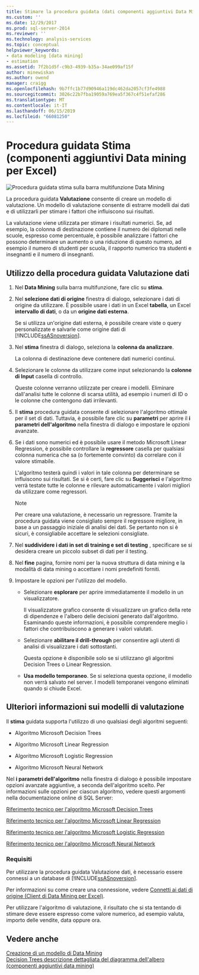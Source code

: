 ```yaml
---
title: Stimare la procedura guidata (dati componenti aggiuntivi Data Mining per Excel) | Microsoft Docs
ms.custom: ''
ms.date: 12/29/2017
ms.prod: sql-server-2014
ms.reviewer: ''
ms.technology: analysis-services
ms.topic: conceptual
helpviewer_keywords:
- data modeling [data mining]
- estimation
ms.assetid: 7f2b1d5f-c9b3-4939-b35a-34ae099af15f
author: minewiskan
ms.author: owend
manager: craigg
ms.openlocfilehash: 9b7ffc1b77d90946a119dc462da2057cf3fe4988
ms.sourcegitcommit: 3026c22b7fba19059a769ea5f367c4f51efaf286
ms.translationtype: MT
ms.contentlocale: it-IT
ms.lasthandoff: 06/15/2019
ms.locfileid: "66081250"
---
```

# <a name="estimate-wizard-data-mining-add-ins-for-excel"></a>Procedura guidata Stima (componenti aggiuntivi Data mining per Excel)
  ![Procedura guidata stima sulla barra multifunzione Data Mining](media/dmc-estimate.gif "procedura guidata stima sulla barra multifunzione Data Mining")  
  
 La procedura guidata **Valutazione** consente di creare un modello di valutazione. Un modello di valutazione consente di estrarre modelli dai dati e di utilizzarli per stimare i fattori che influiscono sui risultati.  
  
 La valutazione viene utilizzata per stimare i risultati numerici. Se, ad esempio, la colonna di destinazione contiene il numero dei diplomati nelle scuole, espresso come percentuale, è possibile analizzare i fattori che possono determinare un aumento o una riduzione di questo numero, ad esempio il numero di studenti per scuola, il rapporto numerico tra studenti e insegnanti e il numero di insegnanti.  
  
## <a name="using-the-estimate-data-wizard"></a>Utilizzo della procedura guidata Valutazione dati  
  
1.  Nel **Data Mining** sulla barra multifunzione, fare clic su **stima**.  
  
2.  Nel **selezione dati di origine** finestra di dialogo, selezionare i dati di origine da utilizzare. È possibile usare i dati in un Excel **tabella**, un Excel **intervallo di dati**, o da un **origine dati esterna**.  
  
     Se si utilizza un'origine dati esterna, è possibile creare viste o query personalizzate e salvarle come origine dati di [!INCLUDE[ssASnoversion](../includes/ssasnoversion-md.md)].  
  
3.  Nel **stima** finestra di dialogo, seleziona la **colonna da analizzare**.  
  
     La colonna di destinazione deve contenere dati numerici continui.  
  
4.  Selezionare le colonne da utilizzare come input selezionando la **colonne di Input** casella di controllo.  
  
     Queste colonne verranno utilizzate per creare i modelli. Eliminare dall'analisi tutte le colonne di scarsa utilità, ad esempio i numeri di ID o le colonne che contengono dati irrilevanti.  
  
5.  Il **stima** procedura guidata consente di selezionare l'algoritmo ottimale per il set di dati. Tuttavia, è possibile fare clic su **parametri** per aprire il **i parametri dell'algoritmo** nella finestra di dialogo e impostare le opzioni avanzate.  
  
6.  Se i dati sono numerici ed è possibile usare il metodo Microsoft Linear Regression, è possibile controllare la **regressore** casella per qualsiasi colonna numerica che sa (o fortemente convinto) da correlare con il valore stimabile.  
  
     L'algoritmo testerà quindi i valori in tale colonna per determinare se influiscono sui risultati. Se si è certi, fare clic su **Suggerisci** e l'algoritmo verrà testate tutte le colonne e rilevare automaticamente i valori migliori da utilizzare come regressori.  
  
    > [!NOTE]  
    >  Per creare una valutazione, è necessario un regressore. Tramite la procedura guidata viene consigliato sempre il regressore migliore, in base a un passaggio iniziale di analisi dei dati. Se pertanto non si è sicuri, è consigliabile accettare le selezioni consigliate.  
  
7.  Nel **suddividere i dati in set di training e set di testing** , specificare se si desidera creare un piccolo subset di dati per il testing.  
  
8.  Nel **fine** pagina, fornire nomi per la nuova struttura di data mining e la modalità di data mining o accettare i nomi predefiniti forniti.  
  
9. Impostare le opzioni per l'utilizzo del modello.  
  
    -   Selezionare **esplorare** per aprire immediatamente il modello in un visualizzatore.  
  
         Il visualizzatore grafico consente di visualizzare un grafico della rete di dipendenze e l'albero delle decisioni generato dall'algoritmo. Esaminando queste informazioni, è possibile comprendere meglio i fattori che contribuiscono a generare i valori valutati.  
  
    -   Selezionare **abilitare il drill-through** per consentire agli utenti di analisi di visualizzare i dati sottostanti.  
  
         Questa opzione è disponibile solo se si utilizzano gli algoritmi Decision Trees o Linear Regression.  
  
    -   **Usa modello temporaneo**. Se si seleziona questa opzione, il modello non verrà salvato nel server. I modelli temporanei vengono eliminati quando si chiude Excel.  
  
## <a name="more-about-estimation-models"></a>Ulteriori informazioni sui modelli di valutazione  
 Il **stima** guidata supporta l'utilizzo di uno qualsiasi degli algoritmi seguenti:  
  
-   Algoritmo Microsoft Decision Trees  
  
-   Algoritmo Microsoft Linear Regression  
  
-   Algoritmo Microsoft Logistic Regression  
  
-   Algoritmo Microsoft Neural Network  
  
 Nel **i parametri dell'algoritmo** nella finestra di dialogo è possibile impostare opzioni avanzate aggiuntive, a seconda dell'algoritmo scelto. Per informazioni sulle opzioni per ciascun algoritmo, vedere questi argomenti nella documentazione online di SQL Server:  
  
 [Riferimento tecnico per l'algoritmo Microsoft Decision Trees](data-mining/microsoft-decision-trees-algorithm-technical-reference.md)  
  
 [Riferimento tecnico per l'algoritmo Microsoft Linear Regression](data-mining/microsoft-linear-regression-algorithm-technical-reference.md)  
  
 [Riferimento tecnico per l'algoritmo Microsoft Logistic Regression](data-mining/microsoft-logistic-regression-algorithm-technical-reference.md)  
  
 [Riferimento tecnico per l'algoritmo Microsoft Neural Network](data-mining/microsoft-neural-network-algorithm-technical-reference.md)  
  
### <a name="requirements"></a>Requisiti  
 Per utilizzare la procedura guidata Valutazione dati, è necessario essere connessi a un database di [!INCLUDE[ssASnoversion](../includes/ssasnoversion-md.md)].  
  
 Per informazioni su come creare una connessione, vedere [Connetti ai dati di origine &#40;Client di Data Mining per Excel&#41;](connect-to-source-data-data-mining-client-for-excel.md).  
  
 Per utilizzare l'algoritmo di valutazione, il risultato che si sta tentando di stimare deve essere espresso come valore numerico, ad esempio valuta, importo delle vendite, data oppure ora.  
  
## <a name="see-also"></a>Vedere anche  
 [Creazione di un modello di Data Mining](creating-a-data-mining-model.md)   
 [Decision Trees descrizione dettagliata del diagramma dell'albero &#40;componenti aggiuntivi data mining&#41;](decision-tree-diagram-walkthrough-data-mining-add-ins.md)  
  
  
